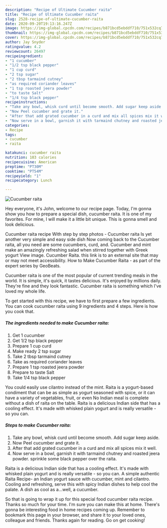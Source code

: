 ```yaml
---
description: "Recipe of Ultimate Cucumber raita"
title: "Recipe of Ultimate Cucumber raita"
slug: 2528-recipe-of-ultimate-cucumber-raita
date: 2020-09-20T19:13:16.247Z
image: https://img-global.cpcdn.com/recipes/b871bcd5ebddf710/751x532cq70/cucumber-raita-recipe-main-photo.jpg
thumbnail: https://img-global.cpcdn.com/recipes/b871bcd5ebddf710/751x532cq70/cucumber-raita-recipe-main-photo.jpg
cover: https://img-global.cpcdn.com/recipes/b871bcd5ebddf710/751x532cq70/cucumber-raita-recipe-main-photo.jpg
author: Jay Snyder
ratingvalue: 4.2
reviewcount: 26497
recipeingredient:
- "1 cucumber"
- "1/2 tsp black pepper"
- "1 cup curd"
- "2 tsp sugar"
- "2 tbsp tarmaind cutney"
- "as required coriander leaves"
- "1 tsp roasted jeera powder"
- "to taste Salt"
- "1/4 tsp black pepper"
recipeinstructions:
- "Take any bowl, whisk curd until become smooth. Add sugar keep aside."
- "Now Peel cucumber and grate it."
- "After that add grated cucumber in a curd and mix all spices mix it well."
- "Now serve in a bowl, garnish it with tarmaind chutney and roasted jeera powder. sprinkle some black pepper over the raita."
categories:
- Recipe
tags:
- cucumber
- raita

katakunci: cucumber raita 
nutrition: 103 calories
recipecuisine: American
preptime: "PT30M"
cooktime: "PT54M"
recipeyield: "1"
recipecategory: Lunch

---
```



![Cucumber raita](https://img-global.cpcdn.com/recipes/b871bcd5ebddf710/751x532cq70/cucumber-raita-recipe-main-photo.jpg)

Hey everyone, it's John, welcome to our recipe page. Today, I'm gonna show you how to prepare a special dish, cucumber raita. It is one of my favorites. For mine, I will make it a little bit unique. This is gonna smell and look delicious.

Cucumber raita recipe With step by step photos - Cucumber raita Is yet another very simple and easy side dish Now coming back to the Cucumber raita, all you need are some cucumbers, curd, and. Cucumber and mint make an amazingly refreshing salad when stirred together with Greek yogurt View image. Cucumber Raita. this link is to an external site that may or may not meet accessibility. How to Make Cucumber Raita - as part of the expert series by GeoBeats.

Cucumber raita is one of the most popular of current trending meals in the world. It is simple, it's quick, it tastes delicious. It's enjoyed by millions daily. They're fine and they look fantastic. Cucumber raita is something which I've loved my whole life.


To get started with this recipe, we have to first prepare a few ingredients. You can cook cucumber raita using 9 ingredients and 4 steps. Here is how you cook that.

<!--inarticleads1-->

##### The ingredients needed to make Cucumber raita:

1. Get 1 cucumber
1. Get 1/2 tsp black pepper
1. Prepare 1 cup curd
1. Make ready 2 tsp sugar
1. Take 2 tbsp tarmaind cutney
1. Take as required coriander leaves
1. Prepare 1 tsp roasted jeera powder
1. Prepare to taste Salt
1. Take 1/4 tsp black pepper


You could easily use cilantro instead of the mint. Raita is a yogurt-based condiment that can be as simple as yogurt seasoned with spice, or it can have a variety of vegetables, fruit, or even No Indian meal is complete without a dish of raita on the table. Raita is a delicious Indian side that has a cooling effect. It&#39;s made with whisked plain yogurt and is really versatile - so you can. 

<!--inarticleads2-->

##### Steps to make Cucumber raita:

1. Take any bowl, whisk curd until become smooth. Add sugar keep aside.
1. Now Peel cucumber and grate it.
1. After that add grated cucumber in a curd and mix all spices mix it well.
1. Now serve in a bowl, garnish it with tarmaind chutney and roasted jeera powder. sprinkle some black pepper over the raita.


Raita is a delicious Indian side that has a cooling effect. It&#39;s made with whisked plain yogurt and is really versatile - so you can. A simple authentic Raita Recipe- an Indian yogurt sauce with cucumber, mint and cilantro. Cooling and refreshing, serve this with spicy Indian dishes to help cool the palate. A dish as cool as a…well, a cucumber. 

So that is going to wrap it up for this special food cucumber raita recipe. Thanks so much for your time. I'm sure you can make this at home. There's gonna be interesting food in home recipes coming up. Remember to bookmark this page in your browser, and share it to your loved ones, colleague and friends. Thanks again for reading. Go on get cooking!
